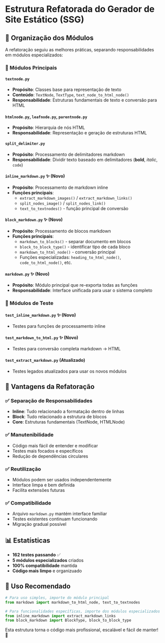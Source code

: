 # Estrutura Refatorada do Gerador de Site Estático (SSG)

## 📁 Organização dos Módulos

A refatoração seguiu as melhores práticas, separando responsabilidades em módulos especializados:

### 🔧 Módulos Principais

#### `textnode.py`
- **Propósito**: Classes base para representação de texto
- **Conteúdo**: `TextNode`, `TextType`, `text_node_to_html_node()`
- **Responsabilidade**: Estruturas fundamentais de texto e conversão para HTML

#### `htmlnode.py`, `leafnode.py`, `parentnode.py`
- **Propósito**: Hierarquia de nós HTML
- **Responsabilidade**: Representação e geração de estruturas HTML

#### `split_delimiter.py`
- **Propósito**: Processamento de delimitadores markdown
- **Responsabilidade**: Dividir texto baseado em delimitadores (**bold**, _italic_, `code`)

#### `inline_markdown.py` ✨ **(Novo)**
- **Propósito**: Processamento de markdown inline
- **Funções principais**:
  - `extract_markdown_images()` / `extract_markdown_links()`
  - `split_nodes_image()` / `split_nodes_link()`
  - `text_to_textnodes()` - função principal de conversão

#### `block_markdown.py` ✨ **(Novo)**
- **Propósito**: Processamento de blocos markdown
- **Funções principais**:
  - `markdown_to_blocks()` - separar documento em blocos
  - `block_to_block_type()` - identificar tipo de cada bloco
  - `markdown_to_html_node()` - conversão principal
  - Funções especializadas: `heading_to_html_node()`, `code_to_html_node()`, etc.

#### `markdown.py` ✨ **(Novo)**
- **Propósito**: Módulo principal que re-exporta todas as funções
- **Responsabilidade**: Interface unificada para usar o sistema completo

### 🧪 Módulos de Teste

#### `test_inline_markdown.py` ✨ **(Novo)**
- Testes para funções de processamento inline

#### `test_markdown_to_html.py` ✨ **(Novo)**
- Testes para conversão completa markdown → HTML

#### `test_extract_markdown.py` **(Atualizado)**
- Testes legados atualizados para usar os novos módulos

## 🚀 Vantagens da Refatoração

### ✅ **Separação de Responsabilidades**
- **Inline**: Tudo relacionado a formatação dentro de linhas
- **Block**: Tudo relacionado a estrutura de blocos
- **Core**: Estruturas fundamentais (TextNode, HTMLNode)

### ✅ **Manutenibilidade**
- Código mais fácil de entender e modificar
- Testes mais focados e específicos
- Redução de dependências circulares

### ✅ **Reutilização**
- Módulos podem ser usados independentemente
- Interface limpa e bem definida
- Facilita extensões futuras

### ✅ **Compatibilidade**
- Arquivo `markdown.py` mantém interface familiar
- Testes existentes continuam funcionando
- Migração gradual possível

## 📊 Estatísticas

- **162 testes passando** ✅
- **5 módulos especializados** criados
- **100% compatibilidade** mantida
- **Código mais limpo** e organizuado

## 🎯 Uso Recomendado

```python
# Para uso simples, importe do módulo principal
from markdown import markdown_to_html_node, text_to_textnodes

# Para funcionalidades específicas, importe dos módulos especializados
from inline_markdown import extract_markdown_links
from block_markdown import BlockType, block_to_block_type
```

Esta estrutura torna o código mais profissional, escalável e fácil de manter! 🎉
